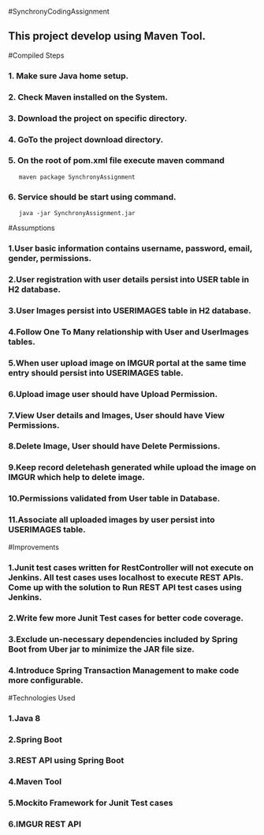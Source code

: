 #SynchronyCodingAssignment

## This project develop using Maven Tool. 

#Compiled Steps

### 1. Make sure Java home setup.
### 2. Check Maven installed on the System.
### 3. Download the project on specific directory.
### 4. GoTo the project download directory.
### 5. On the root of pom.xml file execute maven command
       maven package SynchronyAssignment
### 6. Service should be start using command.
	   java -jar SynchronyAssignment.jar	       

#Assumptions

### 1.User basic information contains username, password, email, gender, permissions.
### 2.User registration with user details persist into USER table in H2 database.
### 3.User Images persist into USERIMAGES table in H2 database.
### 4.Follow One To Many relationship with User and UserImages tables.
### 5.When user upload image on IMGUR portal at the same time entry should persist into USERIMAGES table.
### 6.Upload image user should have Upload Permission.       
### 7.View User details and Images, User should have View Permissions. 
### 8.Delete Image, User should have Delete Permissions.
### 9.Keep record deletehash generated while upload the image on IMGUR which help to delete image.
### 10.Permissions validated from User table in Database.
### 11.Associate all uploaded images by user persist into USERIMAGES table.   


#Improvements

### 1.Junit test cases written for RestController will not execute on Jenkins. All test cases uses localhost to execute REST APIs. Come up with the solution to Run REST API test cases using Jenkins.
### 2.Write few more Junit Test cases for better code coverage. 
### 3.Exclude un-necessary dependencies included by Spring Boot from Uber jar to minimize the JAR file size.
### 4.Introduce Spring Transaction Management to make code more configurable.
 
#Technologies Used

### 1.Java 8
### 2.Spring Boot
### 3.REST API using Spring Boot
### 4.Maven Tool
### 5.Mockito Framework for Junit Test cases
### 6.IMGUR REST API
 
